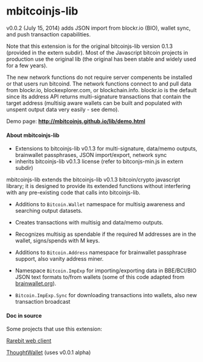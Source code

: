 mbitcoinjs-lib
===

v0.0.2 (July 15, 2014) adds JSON import from blockr.io (BIO), wallet sync, and push transaction capabilities.

Note that this extension is for the original bitcoinjs-lib version 0.1.3 (provided in the extern subdir).  Most of the Javascript bitcoin projects in production use the original lib (the original has been stable and widely used for a few years).

The new network functions do not require server compenents be installed or that users run bitcoind. The network functions connect to and pull data from blockr.io, blockexplorer.com, or blockchain.info. blockr.io is the default since its address API returns multi-signature transactions that contain the target address (multisig aware wallets can be built and populated with unspent output data very easily - see demo).

Demo page: <b><a href="http://mbitcoinjs.github.io/lib/demo.html">http://mbitcoinjs.github.io/lib/demo.html</a></b>


<h4>About mbitcoinjs-lib</h4>

 - Extensions to bitcoinjs-lib v0.1.3 for multi-signature, data/memo outputs, brainwallet passphrases, JSON import/export, network sync
 - inherits bitcoinjs-lib v0.1.3 license (refer to bitconjs-min.js in extern subdir)

mbitcoinjs-lib extends the bitcoinjs-lib v0.1.3 bitcoin/crypto javascript library; it is designed to provide its extended functions without interfering with any pre-existing code that calls into bitcoinjs-lib.

- Additions to <code>Bitcoin.Wallet</code> namespace for multisig awareness and searching output datasets.

- Creates transactions with multisig and data/memo outputs.

- Recognizes multisig as spendable if the required M addresses are in the wallet, signs/spends with M keys. 
    
- Additions to <code>Bitcoin.Address</code> namespace for brainwallet passphrase support, also vanity address miner.

- Namespace <code>Bitcoin.ImpExp</code> for importing/exporting data in BBE/BCI/BIO JSON text formats to/from wallets (some of this code adapted from <a href="http://brainwallet.org">brainwallet.org</a>).

- <code>Bitcoin.ImpExp.Sync</code> for downloading transactions into wallets, also new transaction broadcast



<h4>Doc in source</h4>


Some projects that use this extension: 

<a href="http://rarebit.github.io/project/client/web1">Rarebit web client</a>

<a href="http://thoughtwallet.github.io/wallet/">ThoughtWallet</a> (uses v0.0.1 alpha)
